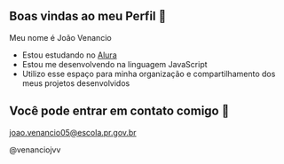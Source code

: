 ## Boas vindas ao meu Perfil 🖤

Meu nome é João Venancio

- Estou estudando no [Alura](https://www.alura.com.br)
- Estou me desenvolvendo na linguagem JavaScript
- Utilizo esse espaço para minha organização e compartilhamento dos meus projetos desenvolvidos 

## Você pode entrar em contato comigo 📧

joao.venancio05@escola.pr.gov.br

@venanciojvv
